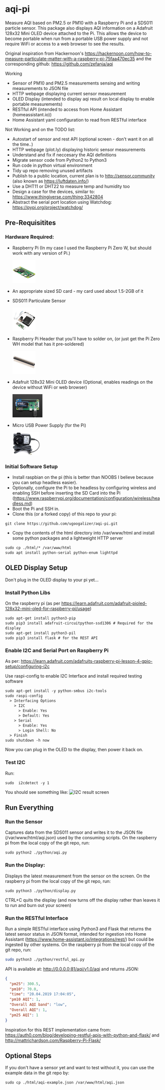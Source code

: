 # aqi-pi
Measure AQI based on PM2.5 or PM10 with a Raspberry Pi and a SDS011 particle sensor. 
This package also displays AQI information on a Adafruit 128x32 Mini OLED device attached to the Pi. This allows the device to become portable when run from a portable USB power supply and not require WiFi or access to a web browser to see the results.



Original inspiration from Hackernoon's https://hackernoon.com/how-to-measure-particulate-matter-with-a-raspberry-pi-75faa470ec35 and the corresponding github: https://github.com/zefanja/aqi

Working
* Sensor of PM10 and PM2.5 measurements sensing and writing measurements to JSON file
* HTTP webpage displaying current sensor measurement 
* OLED Display (intended to display aqi result on local display to enable portable measurements)
* RESTful API (intended to access from Home Assistant (homeassistant.io))
* Home Assistant yaml configuration to read from RESTful interface

Not Working and on the TODO list: 
* Autostart of sensor and rest API (optional screen - don't want it on all the time..)
* HTTP webpage (plot.ly) displaying historic sensor measurements
* Understand and fix if neccesary the AQI definitions
* Migrate sensor code from Python2 to Python3
* Run code in python virtual environment
* Tidy up repo removing unused artifacts
* Publish to a public location, current plan is to http://sensor.community (also known as https://luftdaten.info/)
* Use a DHT11 or DHT22 to measure temp and humidity too
* Design a case for the devices, similar to: https://www.thingiverse.com/thing:3342804
* Abstract the serial port location using Watchdog: https://pypi.org/project/watchdog/


## Pre-Requisitites

### Hardware Required: 

* Raspberry Pi (In my case I used the Raspberry Pi Zero W, but should work with any version of Pi.) 

    <img src="./img/pi-zero-w-1.png" height="75">
* An appropriate sized SD card - my card used about 1.5-2GB of it
* SDS011 Particulate Sensor

    <img src="./img/sds011.jpg" height="75">
* Raspberry Pi Header that you'll have to solder on, (or just get the Pi Zero WH model that has it pre-soldered)

    <img src="./img/header.jpg" height="75">
* Adafruit 128x32 Mini OLED device (Optional, enables readings on the device without WiFi or web browser)

    <img src="./img/PiZeroOLED.jpg" height="75">
* Micro USB Power Supply (for the Pi)

    <img src="./img/powersupply.jpg" height="75">

### Initial Software Setup

* Install raspbian on the pi (this is better than NOOBS I believe because you can setup headless easier).
* Optionally, configure the Pi to be headless by configuring wireless and enabling SSH  before inserting the SD Card into the Pi (https://www.raspberrypi.org/documentation/configuration/wireless/headless.md)
* Boot the Pi and SSH in.
* Clone this (or a forked copy) of this repo to your pi: 
```
git clone https://github.com/ugoogalizer/aqi-pi.git
```
* Copy the contents of the html directory into /var/www/html and install some python packages and a lightweight HTTP server
```
sudo cp ./html/* /var/www/html
sudo apt install python-serial python-enum lighttpd
```

## OLED Display Setup

Don't plug in the OLED display to your pi yet...

### Install Python Libs
On the raspberry pi (as per https://learn.adafruit.com/adafruit-pioled-128x32-mini-oled-for-raspberry-pi/usage)
```
sudo apt-get install python3-pip
sudo pip3 install adafruit-circuitpython-ssd1306 # Required for the display
sudo apt-get install python3-pil
sudo pip3 install flask # for the REST API
```

### Enable I2C and Serial Port on Raspberry Pi
As per: https://learn.adafruit.com/adafruits-raspberry-pi-lesson-4-gpio-setup/configuring-i2c

Use raspi-config to enable I2C Interface and install required testing software

```
sudo apt-get install -y python-smbus i2c-tools
sudo raspi-config
  > Interfacing Options
    > I2C
      > Enable: Yes
      > Default: Yes
    > Serial
      > Enable: Yes
      > Login Shell: No
  > Finish
sudo shutdown -h now
```

Now you can plug in the OLED to the display, then power it back on.

### Test I2C

Run: 
```
sudo  i2cdetect -y 1
```
You should see something like: 
![I2C result screen](https://cdn-learn.adafruit.com/assets/assets/000/074/057/medium800/adafruit_products_i2c.png?1554480832)

## Run Everything

### Run the Sensor
Captures data from the SDS011 sensor and writes it to the JSON file (/var/www/html/aqi.json) used by the consuming scripts.
On the raspberry pi from the local copy of the git repo, run: 
```
sudo python2 ./python/aqi.py
```

### Run the Display: 
Displays the latest measurement from the sensor on the screen.
On the raspberry pi from the local copy of the git repo, run: 
```
sudo python3 ./python/display.py
```
CTRL+C quits the display (and now turns off the display rather than leaves it to run and burn out your screen)

### Run the RESTful Interface
Run a simple RESTful interface using Python3 and Flask that returns the latest sensor status in JSON format, intended for ingestion into Home Assistant (https://www.home-assistant.io/integrations/rest/) but could be ingested by other systems.
On the raspberry pi from the local copy of the git repo, run: 
```bash
sudo python3 ./python/restful_api.py
```

API is available at: http://0.0.0.0:81/aqi/v1.0/aqi and returns JSON: 
```json
{
  "pm25": 300.5, 
  "pm10": 70.0, 
  "time": "20.04.2019 17:04:05", 
  "pm10 AQI": 1, 
  "Overall AQI band": "low", 
  "Overall AQI": 1, 
  "pm25 AQI": 1
}
```

Inspiration for this REST implementation came from: https://auth0.com/blog/developing-restful-apis-with-python-and-flask/ and http://mattrichardson.com/Raspberry-Pi-Flask/


## Optional Steps

If you don't have a sensor yet and want to test without it, you can use the example data in the git repo by: 
```
sudo cp ./html/aqi-example.json /var/www/html/aqi.json
```
